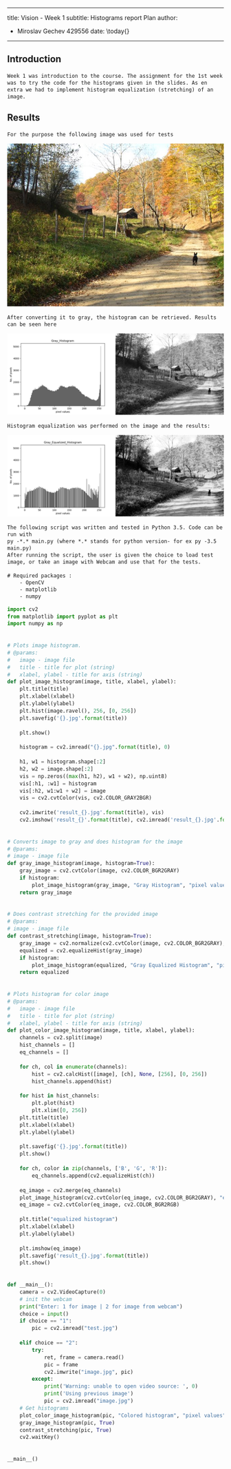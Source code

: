 
---
title: Vision - Week 1
subtitle: Histograms report Plan
author: 
- Miroslav Gechev 429556
date: \today{}
---

## Introduction
    Week 1 was introduction to the course. The assignment for the 1st week was to try the code for the histograms given in the slides. As en extra we had to implement histogram equalization (stretching) of an image. 


## Results
    For the purpose the following image was used for tests

![Test image](test.jpg)

    After converting it to gray, the histogram can be retrieved. Results can be seen here

![Result_Histogram](result_Gray_Histogram.jpg)

    Histogram equalization was performed on the image and the results:

![Result_equalization](result_Gray_Equalized_Histogram.jpg)

    The following script was written and tested in Python 3.5. Code can be run with
    py -*.* main.py (where *.* stands for python version- for ex py -3.5 main.py)
    After running the script, the user is given the choice to load test image, or take an image with Webcam and use that for the tests.

    # Required packages : 
        - OpenCV
        - matplotlib
        - numpy
         
~~~Python
import cv2
from matplotlib import pyplot as plt
import numpy as np


# Plots image histogram.
# @params:
#   image - image file
#   title - title for plot (string)
#   xlabel, ylabel - title for axis (string)
def plot_image_histogram(image, title, xlabel, ylabel):
    plt.title(title)
    plt.xlabel(xlabel)
    plt.ylabel(ylabel)
    plt.hist(image.ravel(), 256, [0, 256])
    plt.savefig('{}.jpg'.format(title))

    plt.show()

    histogram = cv2.imread("{}.jpg".format(title), 0)

    h1, w1 = histogram.shape[:2]
    h2, w2 = image.shape[:2]
    vis = np.zeros((max(h1, h2), w1 + w2), np.uint8)
    vis[:h1, :w1] = histogram
    vis[:h2, w1:w1 + w2] = image
    vis = cv2.cvtColor(vis, cv2.COLOR_GRAY2BGR)

    cv2.imwrite('result_{}.jpg'.format(title), vis)
    cv2.imshow('result_{}'.format(title), cv2.imread('result_{}.jpg'.format(title)))


# Converts image to gray and does histogram for the image
# @params:
# image - image file
def gray_image_histogram(image, histogram=True):
    gray_image = cv2.cvtColor(image, cv2.COLOR_BGR2GRAY)
    if histogram:
        plot_image_histogram(gray_image, "Gray Histogram", "pixel values", "No. of pixels")
    return gray_image


# Does contrast stretching for the provided image
# @params:
# image - image file
def contrast_stretching(image, histogram=True):
    gray_image = cv2.normalize(cv2.cvtColor(image, cv2.COLOR_BGR2GRAY), None, 0, 255, cv2.NORM_MINMAX)
    equalized = cv2.equalizeHist(gray_image)
    if histogram:
        plot_image_histogram(equalized, "Gray Equalized Histogram", "pixel values", "No. of pixels")
    return equalized


# Plots histogram for color image
# @params:
#   image - image file
#   title - title for plot (string)
#   xlabel, ylabel - title for axis (string)
def plot_color_image_histogram(image, title, xlabel, ylabel):
    channels = cv2.split(image)
    hist_channels = []
    eq_channels = []

    for ch, col in enumerate(channels):
        hist = cv2.calcHist([image], [ch], None, [256], [0, 256])
        hist_channels.append(hist)

    for hist in hist_channels:
        plt.plot(hist)
        plt.xlim([0, 256])
    plt.title(title)
    plt.xlabel(xlabel)
    plt.ylabel(ylabel)

    plt.savefig('{}.jpg'.format(title))
    plt.show()

    for ch, color in zip(channels, ['B', 'G', 'R']):
        eq_channels.append(cv2.equalizeHist(ch))

    eq_image = cv2.merge(eq_channels)
    plot_image_histogram(cv2.cvtColor(eq_image, cv2.COLOR_BGR2GRAY), "equalized color histogram", "pixel values", "No of pixels")
    eq_image = cv2.cvtColor(eq_image, cv2.COLOR_BGR2RGB)

    plt.title("equalized histogram")
    plt.xlabel(xlabel)
    plt.ylabel(ylabel)

    plt.imshow(eq_image)
    plt.savefig('result_{}.jpg'.format(title))
    plt.show()


def __main__():
    camera = cv2.VideoCapture(0)
    # init the webcam
    print("Enter: 1 for image | 2 for image from webcam")
    choice = input()
    if choice == "1":
        pic = cv2.imread("test.jpg")

    elif choice == "2":
        try:
            ret, frame = camera.read()
            pic = frame
            cv2.imwrite("image.jpg", pic)
        except:
            print('Warning: unable to open video source: ', 0)
            print('Using previous image')
            pic = cv2.imread("image.jpg")
    # Get histograms
    plot_color_image_histogram(pic, "Colored histogram", "pixel values", "No of pixels")
    gray_image_histogram(pic, True)
    contrast_stretching(pic, True)
    cv2.waitKey()


__main__()

~~~